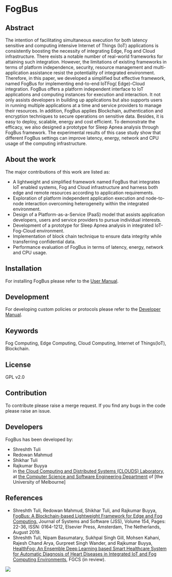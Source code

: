 # FogBus
## Abstract
The intention of facilitating simultaneous execution for both latency sensitive and computing intensive Internet of Things (IoT)
applications is consistently boosting the necessity of integrating Edge, Fog and Cloud infrastructure. There exists a notable number
of real-world frameworks for attaining such integration. However, the limitations of existing frameworks in terms of platform
independence, security, resource management and multi-application assistance resist the potentiality of integrated environment.
Therefore, in this paper, we developed a simplified but effective framework, named FogBus for implementing end-to-end IoTFog(
Edge)-Cloud integration. FogBus offers a platform independent interface to IoT applications and computing instances for
execution and interaction. It not only assists developers in building up applications but also supports users in running multiple
applications at a time and service providers to manage their resources. In addition, FogBus applies Blockchain, authentication and
encryption techniques to secure operations on sensitive data. Besides, it is easy to deploy, scalable, energy and cost efficient. To
demonstrate the efficacy, we also designed a prototype for Sleep Apnea analysis through FogBus framework. The experimental
results of this case study show that different FogBus settings can improve latency, energy, network and CPU usage of the computing
infrastructure.

## About the work
The major contributions of this work are listed as:
 * A lightweight and simplified framework named FogBus
that integrates IoT enabled systems, Fog and Cloud infrastructure
and harness both edge and remote resources
according to application requirements.
 * Exploration of platform independent application execution
and node-to-node interaction overcoming heterogeneity
within the integrated environment.
 * Design of a Platform-as-a-Service (PaaS) model that assists
application developers, users and service providers to
pursue individual interests.
 * Development of a prototype for Sleep Apnea analysis in
integrated IoT-Fog-Cloud environment.
 * Implementation of block chain technique to ensure data
integrity while transferring confidential data.
 * Performance evaluation of FogBus in terms of latency, energy,
network and CPU usage.

## Installation
For installing FogBus please refer to the [User Manual](https://github.com/Cloudslab/FogBus/blob/master/Manuals/End-user-tutorial/fogbus-end-user.pdf).

## Development
For developing custom policies or protocols please refer to the [Developer Manual](https://github.com/Cloudslab/FogBus/blob/master/Manuals/Developer-tutorial/raspi-fog-developer.pdf).

## Keywords
Fog Computing, Edge Computing, Cloud Computing, Internet of Things(IoT), Blockchain.

## License
GPL v2.0

## Contribution
To contribute please raise a merge request. If you find any bugs in the code please raise an issue.

## Developers
FogBus has been developed by: <br/>
 * Shreshth Tuli <br/>
 * Redowan Mahmud <br/>
 * Shikhar Tuli <br/>
 * Rajkumar Buyya <br/>
in [the Cloud Computing and Distributed Systems (CLOUDS) Laboratory](http://cloudbus.org/), at [the Computer Science and Software Engineering Department](http://www.csse.unimelb.edu.au/) of [the University of Melbourne]

## References
* Shreshth Tuli, Redowan Mahmud, Shikhar Tuli, and Rajkumar Buyya, [FogBus: A Blockchain-based Lightweight Framework for Edge and Fog Computing.](http://buyya.com/papers/FogBus-JSS.pdf) Journal of Systems and Software (JSS), Volume 154, Pages: 22-36, ISSN: 0164-1212, Elsevier Press, Amsterdam, The Netherlands, August 2019.
* Shreshth Tuli, Nipam Basumatary, Sukhpal Singh Gill, Mohsen Kahani, Rajesh Chand Arya, Gurpreet Singh Wander, and Rajkumar Buyya, [HealthFog: An Ensemble Deep Learning based Smart Healthcare System for Automatic Diagnosis of Heart Diseases in Integrated IoT and Fog Computing Environments](http://buyya.com/papers/HealthFog.pdf), FGCS (in review).

[![](http://www.cloudbus.org/logo/cloudbuslogo-v5a.png)](http://cloudbus.org/)
